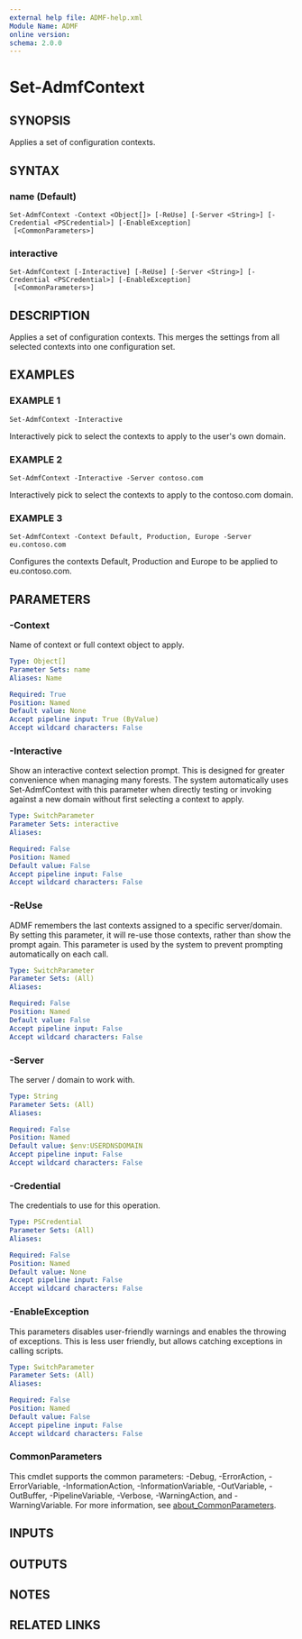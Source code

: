 ```yaml
---
external help file: ADMF-help.xml
Module Name: ADMF
online version:
schema: 2.0.0
---
```


# Set-AdmfContext

## SYNOPSIS
Applies a set of configuration contexts.

## SYNTAX

### name (Default)
```
Set-AdmfContext -Context <Object[]> [-ReUse] [-Server <String>] [-Credential <PSCredential>] [-EnableException]
 [<CommonParameters>]
```

### interactive
```
Set-AdmfContext [-Interactive] [-ReUse] [-Server <String>] [-Credential <PSCredential>] [-EnableException]
 [<CommonParameters>]
```

## DESCRIPTION
Applies a set of configuration contexts.
This merges the settings from all selected contexts into one configuration set.

## EXAMPLES

### EXAMPLE 1
```
Set-AdmfContext -Interactive
```

Interactively pick to select the contexts to apply to the user's own domain.

### EXAMPLE 2
```
Set-AdmfContext -Interactive -Server contoso.com
```

Interactively pick to select the contexts to apply to the contoso.com domain.

### EXAMPLE 3
```
Set-AdmfContext -Context Default, Production, Europe -Server eu.contoso.com
```

Configures the contexts Default, Production and Europe to be applied to eu.contoso.com.

## PARAMETERS

### -Context
Name of context or full context object to apply.

```yaml
Type: Object[]
Parameter Sets: name
Aliases: Name

Required: True
Position: Named
Default value: None
Accept pipeline input: True (ByValue)
Accept wildcard characters: False
```

### -Interactive
Show an interactive context selection prompt.
This is designed for greater convenience when managing many forests.
The system automatically uses Set-AdmfContext with this parameter when directly testing or invoking against a new domain without first selecting a context to apply.

```yaml
Type: SwitchParameter
Parameter Sets: interactive
Aliases:

Required: False
Position: Named
Default value: False
Accept pipeline input: False
Accept wildcard characters: False
```

### -ReUse
ADMF remembers the last contexts assigned to a specific server/domain.
By setting this parameter, it will re-use those contexts, rather than show the prompt again.
This parameter is used by the system to prevent prompting automatically on each call.

```yaml
Type: SwitchParameter
Parameter Sets: (All)
Aliases:

Required: False
Position: Named
Default value: False
Accept pipeline input: False
Accept wildcard characters: False
```

### -Server
The server / domain to work with.

```yaml
Type: String
Parameter Sets: (All)
Aliases:

Required: False
Position: Named
Default value: $env:USERDNSDOMAIN
Accept pipeline input: False
Accept wildcard characters: False
```

### -Credential
The credentials to use for this operation.

```yaml
Type: PSCredential
Parameter Sets: (All)
Aliases:

Required: False
Position: Named
Default value: None
Accept pipeline input: False
Accept wildcard characters: False
```

### -EnableException
This parameters disables user-friendly warnings and enables the throwing of exceptions.
This is less user friendly, but allows catching exceptions in calling scripts.

```yaml
Type: SwitchParameter
Parameter Sets: (All)
Aliases:

Required: False
Position: Named
Default value: False
Accept pipeline input: False
Accept wildcard characters: False
```

### CommonParameters
This cmdlet supports the common parameters: -Debug, -ErrorAction, -ErrorVariable, -InformationAction, -InformationVariable, -OutVariable, -OutBuffer, -PipelineVariable, -Verbose, -WarningAction, and -WarningVariable. For more information, see [about_CommonParameters](http://go.microsoft.com/fwlink/?LinkID=113216).

## INPUTS

## OUTPUTS

## NOTES

## RELATED LINKS
